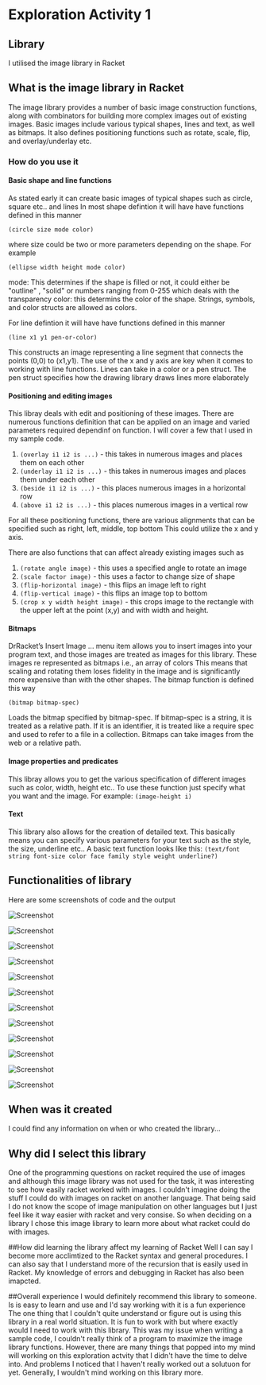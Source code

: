 # Exploration Activity 1


## Library
I utilised the image library in Racket


## What is the image library in Racket
The image library provides a number of basic image construction functions, along with combinators for building more complex images out of existing images. 
Basic images include various typical shapes, lines and text, as well as bitmaps. 
It also defines positioning functions such as rotate, scale, flip, and overlay/underlay etc.


### How do you use it
#### Basic shape and line functions
As stated early it can create basic images of typical shapes such as circle, square etc.. and lines
In most shape defintion it will have have functions defined in this manner

`(circle size mode color)`

where size could be two or more parameters depending on the shape. For example

`(ellipse width height mode color)`

mode: This determines if the shape is filled or not, it could either be "outline" , "solid" or numbers ranging from 0-255 which deals with the transparency
color: this determins the color of the shape. Strings, symbols, and color structs are allowed as colors. 

For line defintion it will have have functions defined in this manner 

`(line x1 y1 pen-or-color)` 

This constructs an image representing a line segment that connects the points (0,0) to (x1,y1).
The use of the x and y axis are key when it comes to working with line functions. 
Lines can take in a color or a pen struct. The pen struct specifies how the drawing library draws lines more elaborately

#### Positioning and editing images
This libray deals with edit and positioning of these images.
There are numerous functions definition that can be applied on an image and varied parameters required dependinf on function.
I will cover a few that I used in my sample code.

  1. `(overlay i1 i2 is ...)` - this takes in numerous images and places them on each other
  2. `(underlay i1 i2 is ...)` - this takes in numerous images and places them under each other
  3. `(beside i1 i2 is ...)` - this places numerous images in a horizontal row
  4. `(above i1 i2 is ...)` - this places numerous images in a vertical row

For all these positioning functions, there are various alignments that can be specified such as right, left, middle, top bottom
This could utilize the x and y axis.

There are also functions that can affect already existing images such as 
  
  1. `(rotate angle image)` - this uses a specified angle to rotate an image
  2. `(scale factor image)` - this uses a factor to change size of shape
  3. `(flip-horizontal image)` - this flips an image left to right
  4. `(flip-vertical image)` - this flips an image top to bottom
  5. `(crop x y width height image)` - this crops image to the rectangle with the upper left at the point (x,y) and with width and height.

#### Bitmaps
DrRacket’s Insert Image ... menu item allows you to insert images into your program text, and those images are treated as images for this library.
These images re represented as bitmaps i.e., an array of colors
This means that scaling and rotating them loses fidelity in the image and is significantly more expensive than with the other shapes.
The bitmap function is defined this way

`(bitmap bitmap-spec)`

Loads the bitmap specified by bitmap-spec. If bitmap-spec is a string, it is treated as a relative path. 
If it is an identifier, it is treated like a require spec and used to refer to a file in a collection.
Bitmaps can take images from the web or a relative path.


#### Image properties and predicates
This libray allows you to get the various specification of different images such as color, width, height etc..
To use these function just specify what you want and the image. For example:
`(image-height i)` 

#### Text
This library also allows for the creation of detailed text. 
This basically means you can specify various parameters for your text such as the style, the size, underline etc..
A basic text function looks like this:
`(text/font string font-size color face family style weight underline?)`


## Functionalities of library
Here are some screenshots of code and the output

![Screenshot](Function1.png)

![Screenshot](Function2.png)

![Screenshot](Function3.png)

![Screenshot](Function4.png)

![Screenshot](Function5.png)

![Screenshot](Function6.png)

![Screenshot](Function7.png)

![Screenshot](Function8.png)

![Screenshot](Function9.png)

![Screenshot](Function10.png)

![Screenshot](Function11.png)

![Screenshot](Function12.png)


## When was it created
I could find any information on when or who created the library...


## Why did I select this library
One of the programming questions on racket required the use of images and although this image library was not used for the task, 
it was interesting to see how easily racket worked with images. I couldn't imagine doing the stuff I could do with images on racket on another language. 
That being said I do not know the scope of image manipulation on other languages but I just feel like it way easier with racket and very consise. 
So when deciding on a library I chose this image library to learn more about what racket could do with images.


##How did learning the library affect my learning of Racket
Well I can say I become more acclimtized to the Racket syntax and general procedures. 
I can also say that I understand more of the recursion that is easily used in Racket.
My knowledge of errors and debugging in Racket has also been imapcted.


##Overall experience 
I would definitely recommend this library to someone. Is is easy to learn and use and I'd say working with it is a fun experience
The one thing that I couldn't quite understand or figure out is using this library in a real world situation. 
It is fun to work with but where exactly would I need to work with this library.
This was my issue when writing a sample code, I couldn't really think of a program to maximize the image library functions.
However, there are many things that popped into my mind will working on this exploration actvity that I didn't have the time to delve into.
And problems I noticed that I haven't really worked out a solutuon for yet. 
Generally, I wouldn't mind working on this library more.




